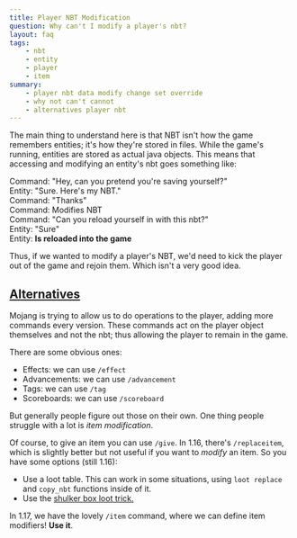 ```yaml
---
title: Player NBT Modification
question: Why can't I modify a player's nbt?
layout: faq
tags:
    - nbt
    - entity
    - player
    - item
summary:
    - player nbt data modify change set override
    - why not can't cannot
    - alternatives player nbt
---
```


The main thing to understand here is that NBT isn't how the game remembers entities; it's how they're stored in files. While the game's running, entities are stored as actual java objects. This means that accessing and modifying an entity's nbt goes something like:

Command: "Hey, can you pretend you're saving yourself?"  
Entity: "Sure. Here's my NBT."  
Command: "Thanks"  
Command: Modifies NBT  
Command: "Can you reload yourself in with this nbt?"  
Entity: "Sure"  
Entity: **Is reloaded into the game**  

Thus, if we wanted to modify a player's NBT, we'd need to kick the player out of the game and rejoin them. Which isn't a very good idea.

## [Alternatives](#alternatives)

Mojang is trying to allow us to do operations to the player, adding more commands every version. These commands act on the player object themselves and not the nbt; thus allowing the player to remain in the game.

There are some obvious ones:

- Effects: we can use `/effect`
- Advancements: we can use `/advancement`
- Tags: we can use `/tag`
- Scoreboards: we can use `/scoreboard`

But generally people figure out those on their own. One thing people struggle with a lot is *item modification*.

Of course, to give an item you can use `/give`. In 1.16, there's `/replaceitem`, which is slightly better but not useful if you want to *modify* an item. So you have some options (still 1.16):

- Use a loot table. This can work in some situations, using `loot replace` and `copy_nbt` functions inside of it.
- Use the [shulker box loot trick.](https://discord.com/channels/154777837382008833/689290423407083535/814970304098336809)

In 1.17, we have the lovely `/item` command, where we can define item modifiers! **Use it**.